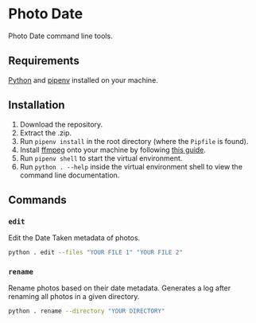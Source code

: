 # Photo Date

Photo Date command line tools.

## Requirements

[Python](https://www.python.org/downloads/) and [pipenv](https://pipenv.pypa.io/en/latest/installation.html) installed on your machine.

## Installation

1. Download the repository.
1. Extract the .zip.
1. Run `pipenv install` in the root directory (where the `Pipfile` is found).
1. Install [ffmpeg](https://www.gyan.dev/ffmpeg/builds/) onto your machine by following [this guide](https://www.geeksforgeeks.org/how-to-install-ffmpeg-on-windows/).
1. Run `pipenv shell` to start the virtual environment.
1. Run `python . --help` inside the virtual environment shell to view the command line documentation.

## Commands

### `edit`
Edit the Date Taken metadata of photos.
```bash
python . edit --files "YOUR FILE 1" "YOUR FILE 2"
```

### `rename`
Rename photos based on their date metadata. Generates a log after renaming all photos in a given directory.
```bash
python . rename --directory "YOUR DIRECTORY"
```
